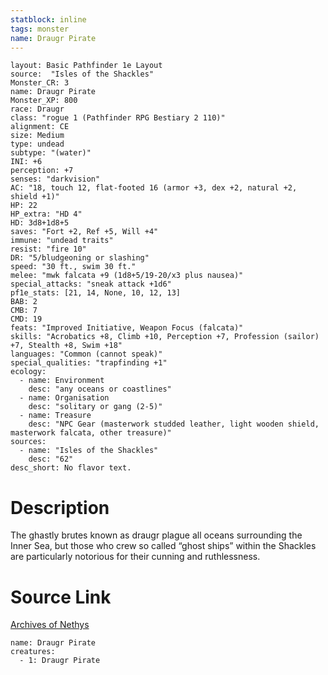 ```yaml
---
statblock: inline
tags: monster
name: Draugr Pirate
---
```

```statblock
layout: Basic Pathfinder 1e Layout
source:  "Isles of the Shackles"
Monster_CR: 3
name: Draugr Pirate
Monster_XP: 800
race: Draugr
class: "rogue 1 (Pathfinder RPG Bestiary 2 110)"
alignment: CE
size: Medium
type: undead
subtype: "(water)"
INI: +6
perception: +7
senses: "darkvision"
AC: "18, touch 12, flat-footed 16 (armor +3, dex +2, natural +2, shield +1)"
HP: 22
HP_extra: "HD 4"
HD: 3d8+1d8+5
saves: "Fort +2, Ref +5, Will +4"
immune: "undead traits"
resist: "fire 10"
DR: "5/bludgeoning or slashing"
speed: "30 ft., swim 30 ft."
melee: "mwk falcata +9 (1d8+5/19-20/x3 plus nausea)"
special_attacks: "sneak attack +1d6"
pf1e_stats: [21, 14, None, 10, 12, 13]
BAB: 2
CMB: 7
CMD: 19
feats: "Improved Initiative, Weapon Focus (falcata)"
skills: "Acrobatics +8, Climb +10, Perception +7, Profession (sailor) +7, Stealth +8, Swim +18"
languages: "Common (cannot speak)"
special_qualities: "trapfinding +1"
ecology:
  - name: Environment
    desc: "any oceans or coastlines"
  - name: Organisation
    desc: "solitary or gang (2-5)"
  - name: Treasure
    desc: "NPC Gear (masterwork studded leather, light wooden shield, masterwork falcata, other treasure)"
sources:
  - name: "Isles of the Shackles"
    desc: "62"
desc_short: No flavor text.
```
# Description
The ghastly brutes known as draugr plague all oceans surrounding the Inner Sea, but those who crew so called “ghost ships” within the Shackles are particularly notorious for their cunning and ruthlessness.
# Source Link
[Archives of Nethys](https://aonprd.com/MonsterDisplay.aspx?ItemName=Draugr%20Pirate)
```encounter-table
name: Draugr Pirate
creatures:
  - 1: Draugr Pirate
```
